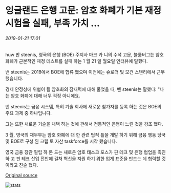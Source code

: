 # 잉글랜드 은행 고문: 암호 화폐가 기본 재정 시험을 실패, 부족 가치 ...

###### 2019-01-21 17:01

huw 반 steenis, 영국의 은행 (BOE) 주지사 마크 카 니의 수석 고문, 블룸버그는 암호 화폐가 근본적인 재정 테스트를 실패 하는 1 월 21 일 월요일 인터뷰에 말했다.

밴 steenis는 2018에서 BOE에 합류 했으며 이전에는 슈로더 및 모건 스탠리에서 근무 했습니다.

경제 안정성에 위협이 될 암호화의 잠재력에 대해 물었을 때, 밴 steenis는 말했다: "나는 암호 화폐에 대해 너무 걱정 아니에요.

밴 steenis는 금융 시스템, 특히 기술 회사에 새로운 참가자를 등록 하는 것은 BOE의 주요 과제 중 하나입니다.

그는 또한 새로운 기술을 채택 하는 것에 관해서 전통적인 은행이 느린 것을 강조 했다.

3 월, 영국의 재무부는 암호 화폐에 대 한 관련 법적 틀을 개발 하기 위해 금융 행동 당국 및 BOE로 구성 된 크립 토 자산 taskforce를 시작 했습니다.

영국 금융 장관 필립 하 몬 드는 새로운 암호 태스크 포스가 핀 테크 및 은행 협업을 촉진 하 고 핀 테크 산업 전반에 걸쳐 혁신을 지원 하기 위한 업계 표준을 만드는 데 협력할 것 이라고 진술 했다.

[Original source](https://cointelegraph.com/news/bank-of-england-adviser-cryptocurrencies-fail-basic-financial-tests-lack-value)

![stats](https://c.statcounter.com/11760860/0/a89fa40b/1/ "stats")